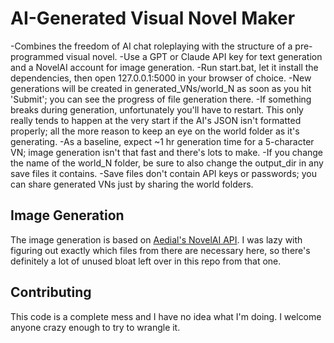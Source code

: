 # AI-Generated Visual Novel Maker

-Combines the freedom of AI chat roleplaying with the structure of a pre-programmed visual novel.
-Use a GPT or Claude API key for text generation and a NovelAI account for image generation.
-Run start.bat, let it install the dependencies, then open 127.0.0.1:5000 in your browser of choice.
-New generations will be created in generated_VNs/world_N as soon as you hit 'Submit'; you can see the progress of file generation there.
-If something breaks during generation, unfortunately you'll have to restart. This only really tends to happen at the very start if the AI's JSON isn't formatted properly; all the more reason to keep an eye on the world folder as it's generating.
-As a baseline, expect ~1 hr generation time for a 5-character VN; image generation isn't that fast and there's lots to make.
-If you change the name of the world_N folder, be sure to also change the output_dir in any save files it contains.
-Save files don't contain API keys or passwords; you can share generated VNs just by sharing the world folders.

## Image Generation

The image generation is based on [Aedial's NovelAI API](https://github.com/Aedial/novelai-api). I was lazy with figuring out exactly which files from there are necessary here, so there's definitely a lot of unused bloat left over in this repo from that one.

## Contributing

This code is a complete mess and I have no idea what I'm doing. I welcome anyone crazy enough to try to wrangle it.